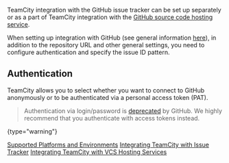 [//]: # (title: Integrating TeamCity with GitHub)
[//]: # (auxiliary-id: Integrating TeamCity with GitHub;GitHub)

TeamCity integration with the GitHub issue tracker can be set up separately or as a part of TeamCity integration with the [GitHub source code hosting service](integrating-teamcity-with-vcs-hosting-services.md).

When setting up integration with GitHub (see general information [here](integrating-teamcity-with-issue-tracker.md#Enabling+Issue+Tracker+Integration)), in addition to the repository URL and other general settings, you need to configure authentication and specify the issue ID pattern.

## Authentication

TeamCity allows you to select whether you want to connect to GitHub anonymously or to be authenticated via a personal access token (PAT).

>Authentication via login/password is [deprecated](https://developer.github.com/changes/2020-02-14-deprecating-password-auth/) by GitHub.
>We highly recommend that you authenticate with access tokens instead.
> 
{type="warning"}

<seealso>
        <category ref="concepts">
            <a href="supported-platforms-and-environments.md">Supported Platforms and Environments</a>
        </category>
        <category ref="admin-guide">
            <a href="integrating-teamcity-with-issue-tracker.md">Integrating TeamCity with Issue Tracker</a>
            <a href="integrating-teamcity-with-vcs-hosting-services.md">Integrating TeamCity with VCS Hosting Services</a>
        </category>
</seealso>
